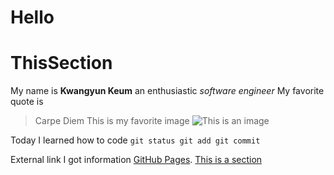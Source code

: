 # Hello
# ThisSection
My name is **Kwangyun Keum** an enthusiastic *software engineer* 
My favorite quote is 
> Carpe Diem 
This is my favorite image ![This is an image](https://myoctocat.com/assets/images/base-octocat.svg)

Today I learned how to code 
```git status git add git commit ```

External link I got information [GitHub Pages](https://pages.github.com/).
[This is a section](#ThisSection)


